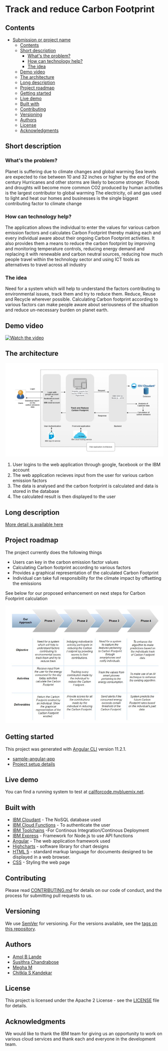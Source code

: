# Track and reduce Carbon Footprint

## Contents

- [Submission or project name](#track-and-reduce-carbon-footprint)
  - [Contents](#contents)
  - [Short description](#short-description)
    - [What's the problem?](#whats-the-problem)
    - [How can technology help?](#how-can-technology-help)
    - [The idea](#the-idea)
  - [Demo video](#demo-video)
  - [The architecture](#the-architecture)
  - [Long description](#long-description)
  - [Project roadmap](#project-roadmap)
  - [Getting started](#getting-started)
  - [Live demo](#live-demo)
  - [Built with](#built-with)
  - [Contributing](#contributing)
  - [Versioning](#versioning)
  - [Authors](#authors)
  - [License](#license)
  - [Acknowledgments](#acknowledgments)

## Short description

### What's the problem?

Planet is suffering due to climate changes and global warming
Sea levels are expected to rise between 10 and 32 inches or higher by the end of the century
Hurricanes and other storms are likely to become stronger. 
Floods and droughts will become more common
CO2 produced by human activities is the largest contributor to global warming
The electricity, oil and gas used to light and heat our homes and businesses is the single biggest contributing factor to climate change

### How can technology help?

The application allows the individual to enter the values for various carbon emission factors and calculates Carbon Footprint thereby making each and every individual aware about their ongoing Carbon Footprint activities. 
It also provides them a means to reduce the carbon footprint by improving and monitoring temperature controls,
reducing energy demand and replacing it with renewable and carbon neutral sources,
reducing how much people travel within the technology sector and using ICT tools as alternatives to travel across all industry

### The idea

Need for a system which will help to understand the factors contributing to environmental issues, track them and try to reduce them.
Reduce, Reuse and Recycle wherever possible.
Calculating Carbon footprint according to various factors can make people aware about seriousness of the situation and reduce un-necessary burden on planet earth.

## Demo video

[![Watch the video](https://github.com/Call-for-Code/Liquid-Prep/blob/master/images/readme/IBM-interview-video-image.png)](https://youtu.be/0iSVCeIJEqY)

## The architecture

![Video transcription/translation app](./docs/architectural_diag.JPG)

1. User logins to the web application through google, facebook or the IBM account
2. The web application recieves input from the user for various carbon emission factors
3. The data is analysed and the carbon footprint is calculated and data is stored in the database
4. The calculated result is then displayed to the user

## Long description

[More detail is available here](./docs/DESCRIPTION.md)

## Project roadmap

The project currently does the following things

- Users can key in the carbon emission factor values
- Calculating Carbon footprint according to various factors
- Provides a graphical representation of the calculated Carbon Footprint
- Individual can take full responsibility for the climate impact by offsetting the emissions

See below for our proposed enhancement on next steps for Carbon Footprint calculation

![Roadmap](./docs/roadmap.JPG)

## Getting started

This project was generated with [Angular CLI](https://github.com/angular/angular-cli) version 11.2.1.

- [sample-angular-app](./CarbonFootPrint/)
- [Project setup details](./docs/SETUP.md)

## Live demo

You can find a running system to test at [callforcode.mybluemix.net](https://csamazons-toolchain.eu-gb.mybluemix.net/).

## Built with

- [IBM Cloudant](https://cloud.ibm.com/catalog?search=cloudant#search_results) - The NoSQL database used
- [IBM Cloud Functions](https://cloud.ibm.com/catalog?search=cloud%20functions#search_results) - To authenticate the user
- [IBM Toolchains](http://cloud.ibm.com/docs/ContinuousDelivery?topic=ContinuousDelivery-toolchains_getting_started) -For Continous Integration/Continous Deployment
- [IBM Express](https://developer.ibm.com/languages/node-js/tutorials/deploy-cloud-native-expressjs-app-to-a-hosted-kubernetes-cluster/) - Framework for Node.js to use API functions
- [Angular](https://angular.io/) - The web application framework used
- [Highcharts](https://www.highcharts.com/) - software library for chart designs
- [HTML 5](https://html.com/) - standard markup language for documents designed to be displayed in a web browser.
- [CSS](https://www.w3schools.com/html/html_css.asp) - Styling the web page

## Contributing

Please read [CONTRIBUTING.md](CONTRIBUTING.md) for details on our code of conduct, and the process for submitting pull requests to us.

## Versioning

We use [SemVer](http://semver.org/) for versioning. For the versions available, see the [tags on this repository](https://github.com/your/project/tags).

## Authors

- [Amol B Lande](https://github.com/amoll)
- [Susithra Chandrabose](https://github.com/susithrac)
- [Megha M](https://github.com/megha-30)
- [Chitkla S Kandekar](https://github.com/chitklak)

## License

This project is licensed under the Apache 2 License - see the [LICENSE](LICENSE) file for details.

## Acknowledgments

We would like to thank the IBM team for giving us an opportunity to work on various cloud services and thank each and everyone in the development team.
